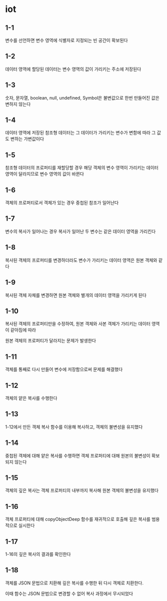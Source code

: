 # iot

## 1-1

변수를 선언하면 변수 영역에 식별자로 지정되는 빈 공간이 확보된다

## 1-2

데이터 영역에 할당된 데이터는 변수 영역의 값이 가리키는 주소에 저장된다

## 1-3

숫자, 문자열, boolean, null, undefined, Symbol은 불변값으로 한번 만들어진 값은 변하지 않는다

## 1-4

데이터 영역에 저장된 참조형 데이터는 그 데이터가 가리키는 변수가 변함에 따라 그 값도 변하는 가변값이다

## 1-5

참조형 데이터의 프로퍼티를 재할당할 경우 해당 객체의 변수 영역이 가리키는 데이터 영역이 달라지므로 변수 영역의 값이 바뀐다

## 1-6

객체의 프로퍼티로서 객체가 있는 경우 중첩된 참조가 일어난다

## 1-7

변수의 복사가 일어나는 경우 복사가 일어난 두 변수는 같은 데이터 영역을 가리킨다

## 1-8

복사된 객체의 프로퍼티를 변경하더라도 변수가 가리키는 데이터 영역은 원본 객체와 같다 

## 1-9

복사된 객체 자체를 변경하면 원본 객체와 별개의 데이터 영역을 가리키게 된다

## 1-10

복사된 객체의 프로퍼티만을 수정하여, 원본 객체와 사본 객체가 가리키는 데이터 영역이 같아짐에 따라

원본 객체의 프로퍼티가 달라지는 문제가 발생한다

## 1-11

객체를 통째로 다시 만들어 변수에 저장함으로써 문제를 해결했다

## 1-12

객체의 얕은 복사를 수행한다

## 1-13

1-12에서 만든 객체 복사 함수를 이용해 복사하고, 객체의 불변성을 유지했다

## 1-14

중첩된 객체에 대해 얕은 복사를 수행하면 객체 프로퍼티에 대해 원본의 불변성이 확보되지 않는다

## 1-15

객체의 깊은 복사는 객체 프로퍼티의 내부까지 복사해 원본 객체의 불변성을 유지했다

## 1-16

객체 프로퍼티에 대해 copyObjectDeep 함수를 재귀적으로 호출해 깊은 복사를 범용적으로 실시한다

## 1-17

1-16의 깊은 복사의 결과를 확인한다

## 1-18

객체를 JSON 문법으로 치환해 깊은 복사를 수행한 뒤 다시 객체로 치환한다. 

이때 함수는 JSON 문법으로 변경할 수 없어 복사 과정에서 무시되었다